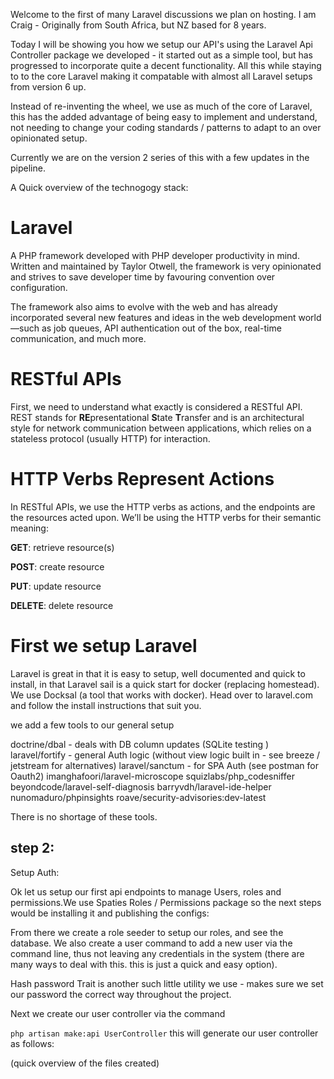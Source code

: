Welcome to the first of many Laravel discussions we plan on hosting. I am Craig - Originally from South Africa, but NZ based for 8 years.

Today I will be showing you how we setup our API's using the Laravel Api Controller package we developed - it started out as a simple tool, but has progressed to incorporate quite a decent functionality.
All this while staying to to the core Laravel making it compatable with almost all Laravel setups from version 6 up.

Instead of re-inventing the wheel, we use as much of the core of Laravel, this has the added advantage of being easy to implement and understand, not needing to change your coding standards / patterns to adapt to an over opinionated setup.

Currently we are on the version 2 series of this with a few updates in the pipeline.

A Quick overview of the technogogy stack:

# Laravel

A PHP framework developed with PHP developer productivity in mind. Written and maintained by Taylor Otwell, the framework is very opinionated and strives to save developer time by favouring convention over configuration.

The framework also aims to evolve with the web and has already incorporated several new features and ideas in the web development world—such as job queues, API authentication out of the box, real-time communication, and much more.

# RESTful APIs

First, we need to understand what exactly is considered a RESTful API. REST stands for **RE**presentational **S**tate **T**ransfer and is an architectural style for network communication between applications, which relies on a stateless protocol (usually HTTP) for interaction.

# HTTP Verbs Represent Actions

In RESTful APIs, we use the HTTP verbs as actions, and the endpoints are the resources acted upon. We’ll be using the HTTP verbs for their semantic meaning:

**GET**: retrieve resource(s)

**POST**: create resource

**PUT**: update resource

**DELETE**: delete resource

# First we setup Laravel

Laravel is great in that it is easy to setup, well documented and quick to install, in that Laravel sail is a quick start for docker (replacing homestead). We use Docksal (a tool that works with docker).
Head over to laravel.com and follow the install instructions that suit you.

we add a few tools to our general setup

doctrine/dbal - deals with DB column updates (SQLite testing )
laravel/fortify - general Auth logic (without view logic built in - see breeze / jetstream for alternatives)
laravel/sanctum - for SPA Auth (see postman for Oauth2)
imanghafoori/laravel-microscope
squizlabs/php_codesniffer
beyondcode/laravel-self-diagnosis
barryvdh/laravel-ide-helper
nunomaduro/phpinsights
roave/security-advisories:dev-latest

There is no shortage of these tools.

## step 2:

Setup Auth:

Ok let us setup our first api endpoints to manage Users, roles and permissions.We use Spaties Roles / Permissions package so the next steps would be installing it and publishing the configs:

From there we create a role seeder to setup our roles, and see the database.
We also create a user command to add a new user via the command line, thus not leaving any credentials in the system (there are many ways to deal with this. this is just a quick and easy option).

Hash password Trait is another such little utility we use - makes sure we set our password the correct way throughout the project.

Next we create our user controller via the command

`php artisan make:api UserController` this will generate our user controller as follows:

(quick overview of the files created)
